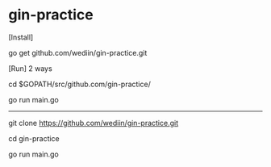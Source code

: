# gin-practice

[Install]

go get github.com/wediin/gin-practice.git



[Run] 2 ways


cd $GOPATH/src/github.com/gin-practice/

go run main.go


---------------------------------------------------


git clone https://github.com/wediin/gin-practice.git

cd gin-practice

go run main.go
